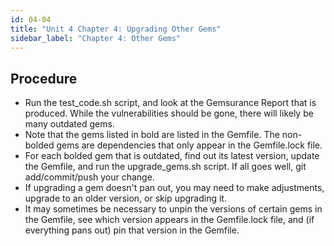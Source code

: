 ```yaml
---
id: 04-04
title: "Unit 4 Chapter 4: Upgrading Other Gems"
sidebar_label: "Chapter 4: Other Gems"
---
```


## Procedure
* Run the test_code.sh script, and look at the Gemsurance Report that is produced.  While the vulnerabilities should be gone, there will likely be many outdated gems.
* Note that the gems listed in bold are listed in the Gemfile.  The non-bolded gems are dependencies that only appear in the Gemfile.lock file.
* For each bolded gem that is outdated, find out its latest version, update the Gemfile, and run the upgrade_gems.sh script.  If all goes well, git add/commit/push your change.
* If upgrading a gem doesn't pan out, you may need to make adjustments, upgrade to an older version, or skip upgrading it.
* It may sometimes be necessary to unpin the versions of certain gems in the Gemfile, see which version appears in the Gemfile.lock file, and (if everything pans out) pin that version in the Gemfile.
